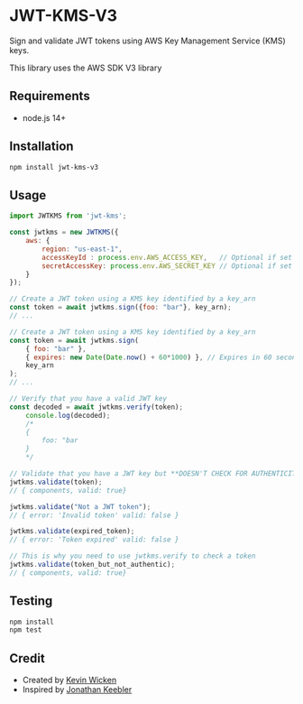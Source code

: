 # JWT-KMS-V3

Sign and validate JWT tokens using AWS Key Management Service (KMS) keys. 

This library uses the AWS SDK V3 library

## Requirements
- node.js 14+

## Installation
```sh
npm install jwt-kms-v3
```

## Usage

```js
import JWTKMS from 'jwt-kms';

const jwtkms = new JWTKMS({
    aws: {
        region: "us-east-1",
        accessKeyId : process.env.AWS_ACCESS_KEY,	// Optional if set in environment
        secretAccessKey: process.env.AWS_SECRET_KEY	// Optional if set in environment
    }
});

// Create a JWT token using a KMS key identified by a key_arn
const token = await jwtkms.sign({foo: "bar"}, key_arn);
// ...

// Create a JWT token using a KMS key identified by a key_arn
const token = await jwtkms.sign(
    { foo: "bar" }, 
    { expires: new Date(Date.now() + 60*1000) }, // Expires in 60 seconds
    key_arn
);
// ...

// Verify that you have a valid JWT key
const decoded = await jwtkms.verify(token);
    console.log(decoded);
    /* 
    {
        foo: "bar
    }
    */

// Validate that you have a JWT key but **DOESN'T CHECK FOR AUTHENTICITY**
jwtkms.validate(token);
// { components, valid: true}

jwtkms.validate("Not a JWT token");
// { error: 'Invalid token' valid: false }

jwtkms.validate(expired_token);
// { error: 'Token expired' valid: false }

// This is why you need to use jwtkms.verify to check a token
jwtkms.validate(token_but_not_authentic);
// { components, valid: true}

```

## Testing

```sh
npm install 
npm test
```

## Credit 

- Created by  [Kevin Wicken](https://github.com/wicken)
- Inspired by [Jonathan Keebler](http://www.keebler.net)
